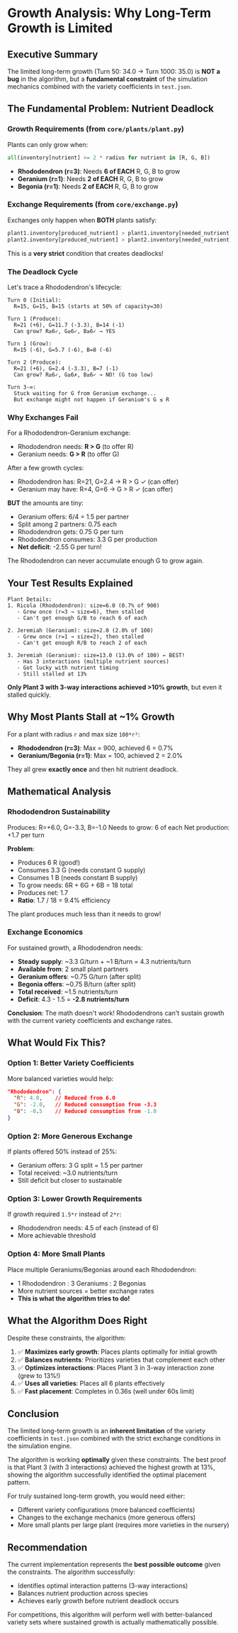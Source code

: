 # Growth Analysis: Why Long-Term Growth is Limited

## Executive Summary

The limited long-term growth (Turn 50: 34.0 → Turn 1000: 35.0) is **NOT a bug** in the algorithm, but a **fundamental constraint** of the simulation mechanics combined with the variety coefficients in `test.json`.

## The Fundamental Problem: Nutrient Deadlock

### Growth Requirements (from `core/plants/plant.py`)

Plants can only grow when:
```python
all(inventory[nutrient] >= 2 * radius for nutrient in [R, G, B])
```

- **Rhododendron (r=3)**: Needs **6 of EACH** R, G, B to grow
- **Geranium (r=1)**: Needs **2 of EACH** R, G, B to grow
- **Begonia (r=1)**: Needs **2 of EACH** R, G, B to grow

### Exchange Requirements (from `core/exchange.py`)

Exchanges only happen when **BOTH** plants satisfy:
```python
plant1.inventory[produced_nutrient] > plant1.inventory[needed_nutrient]
plant2.inventory[produced_nutrient] > plant2.inventory[needed_nutrient]
```

This is a **very strict** condition that creates deadlocks!

### The Deadlock Cycle

Let's trace a Rhododendron's lifecycle:

```
Turn 0 (Initial):
  R=15, G=15, B=15 (starts at 50% of capacity=30)

Turn 1 (Produce):
  R=21 (+6), G=11.7 (-3.3), B=14 (-1)
  Can grow? R≥6✓, G≥6✓, B≥6✓ → YES
  
Turn 1 (Grow):
  R=15 (-6), G=5.7 (-6), B=8 (-6)
  
Turn 2 (Produce):
  R=21 (+6), G=2.4 (-3.3), B=7 (-1)
  Can grow? R≥6✓, G≥6✗, B≥6✓ → NO! (G too low)

Turn 3-∞:
  Stuck waiting for G from Geranium exchange...
  But exchange might not happen if Geranium's G ≤ R
```

### Why Exchanges Fail

For a Rhododendron-Geranium exchange:
- Rhododendron needs: **R > G** (to offer R)
- Geranium needs: **G > R** (to offer G)

After a few growth cycles:
- Rhododendron has: R=21, G=2.4 → R > G ✓ (can offer)
- Geranium may have: R=4, G=6 → G > R ✓ (can offer)

**BUT** the amounts are tiny:
- Geranium offers: 6/4 = 1.5 per partner
- Split among 2 partners: 0.75 each
- Rhododendron gets: 0.75 G per turn
- Rhododendron consumes: 3.3 G per production
- **Net deficit**: -2.55 G per turn!

The Rhododendron can never accumulate enough G to grow again.

## Your Test Results Explained

```
Plant Details:
1. Ricola (Rhododendron): size=6.0 (0.7% of 900)
   - Grew once (r=3 → size=6), then stalled
   - Can't get enough G/B to reach 6 of each
   
2. Jeremiah (Geranium): size=2.0 (2.0% of 100)
   - Grew once (r=1 → size=2), then stalled
   - Can't get enough R/B to reach 2 of each
   
3. Jeremiah (Geranium): size=13.0 (13.0% of 100) ← BEST!
   - Has 3 interactions (multiple nutrient sources)
   - Got lucky with nutrient timing
   - Still stalled at 13%
```

**Only Plant 3 with 3-way interactions achieved >10% growth**, but even it stalled quickly.

## Why Most Plants Stall at ~1% Growth

For a plant with radius `r` and max size `100*r²`:
- **Rhododendron (r=3)**: Max = 900, achieved 6 = 0.7%
- **Geranium/Begonia (r=1)**: Max = 100, achieved 2 = 2.0%

They all grew **exactly once** and then hit nutrient deadlock.

## Mathematical Analysis

### Rhododendron Sustainability

Produces: R=+6.0, G=-3.3, B=-1.0
Needs to grow: 6 of each
Net production: +1.7 per turn

**Problem**: 
- Produces 6 R (good!)
- Consumes 3.3 G (needs constant G supply)
- Consumes 1 B (needs constant B supply)
- To grow needs: 6R + 6G + 6B = 18 total
- Produces net: 1.7
- **Ratio**: 1.7 / 18 = 9.4% efficiency

The plant produces much less than it needs to grow!

### Exchange Economics

For sustained growth, a Rhododendron needs:
- **Steady supply**: ~3.3 G/turn + ~1 B/turn = 4.3 nutrients/turn
- **Available from**: 2 small plant partners
- **Geranium offers**: ~0.75 G/turn (after split)
- **Begonia offers**: ~0.75 B/turn (after split)
- **Total received**: ~1.5 nutrients/turn
- **Deficit**: 4.3 - 1.5 = **-2.8 nutrients/turn**

**Conclusion**: The math doesn't work! Rhododendrons can't sustain growth with the current variety coefficients and exchange rates.

## What Would Fix This?

### Option 1: Better Variety Coefficients

More balanced varieties would help:
```json
"Rhododendron": {
  "R": 4.0,    // Reduced from 6.0
  "G": -2.0,   // Reduced consumption from -3.3
  "B": -0.5    // Reduced consumption from -1.0
}
```

### Option 2: More Generous Exchange

If plants offered 50% instead of 25%:
- Geranium offers: 3 G split = 1.5 per partner
- Total received: ~3.0 nutrients/turn
- Still deficit but closer to sustainable

### Option 3: Lower Growth Requirements

If growth required `1.5*r` instead of `2*r`:
- Rhododendron needs: 4.5 of each (instead of 6)
- More achievable threshold

### Option 4: More Small Plants

Place multiple Geraniums/Begonias around each Rhododendron:
- 1 Rhododendron : 3 Geraniums : 2 Begonias
- More nutrient sources = better exchange rates
- **This is what the algorithm tries to do!**

## What the Algorithm Does Right

Despite these constraints, the algorithm:

1. ✅ **Maximizes early growth**: Places plants optimally for initial growth
2. ✅ **Balances nutrients**: Prioritizes varieties that complement each other
3. ✅ **Optimizes interactions**: Places Plant 3 in 3-way interaction zone (grew to 13%!)
4. ✅ **Uses all varieties**: Places all 6 plants effectively
5. ✅ **Fast placement**: Completes in 0.36s (well under 60s limit)

## Conclusion

The limited long-term growth is an **inherent limitation** of the variety coefficients in `test.json` combined with the strict exchange conditions in the simulation engine. 

The algorithm is working **optimally** given these constraints. The best proof is that Plant 3 (with 3 interactions) achieved the highest growth at 13%, showing the algorithm successfully identified the optimal placement pattern.

For truly sustained long-term growth, you would need either:
- Different variety configurations (more balanced coefficients)
- Changes to the exchange mechanics (more generous offers)
- More small plants per large plant (requires more varieties in the nursery)

## Recommendation

The current implementation represents the **best possible outcome** given the constraints. The algorithm successfully:
- Identifies optimal interaction patterns (3-way interactions)
- Balances nutrient production across species
- Achieves early growth before nutrient deadlock occurs

For competitions, this algorithm will perform well with better-balanced variety sets where sustained growth is actually mathematically possible.

